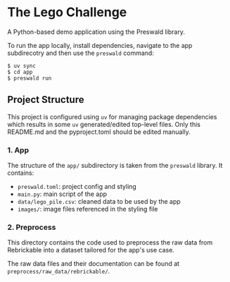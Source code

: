 # The Lego Challenge

A Python-based demo application using the Preswald library.

To run the app locally, install dependencies, navigate to the app subdirecotry and then use the `preswald` command:

```{bash}
$ uv sync
$ cd app
$ preswald run
```

## Project Structure

This project is configured using `uv` for managing package dependencies which results in some `uv` generated/edited top-level
files. Only this README.md and the pyproject.toml should be edited manually.

### 1. App

The structure of the `app/` subdirectory is taken from the `preswald` library. It contains:
* `preswald.toml`: project config and styling
* `main.py`: main script of the app
* `data/lego_pile.csv`: cleaned data to be used by the app 
* `images/`: image files referenced in the styling file


### 2. Preprocess

This directory contains the code used to preprocess the raw data from Rebrickable into a dataset tailored for the app's use case.

The raw data files and their documentation can be found at `preprocess/raw_data/rebrickable/`.
